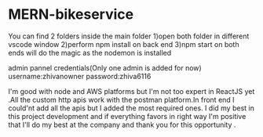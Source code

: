 # MERN-bikeservice

You can find 2 folders inside the main folder 1)open both folder in different vscode window 2)perform npm install on back end 3)npm start on both ends will do the magic as the nodemon is installed

admin pannel credentials(Only one admin is added for now) username:zhivanowner password:zhiva6116

I'm good with node and AWS platforms but I'm not too expert in ReactJS yet .All the custom http apis work with the postman platform.In front end I could'nt add all the apis but I added the most required ones. I did my best in this project development and if everything favors in right way I'm positive that I'll do my best at the company and thank you for this opportunity .
